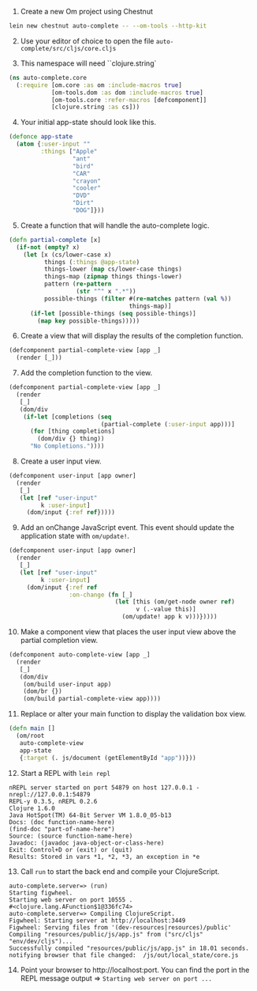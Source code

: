 1) Create a new Om project using Chestnut

```bash
lein new chestnut auto-complete -- --om-tools --http-kit
```
2) Use your editor of choice to open the file `auto-complete/src/cljs/core.cljs`

3) This namespace will need ``clojure.string`

```clojure
(ns auto-complete.core
  (:require [om.core :as om :include-macros true]
            [om-tools.dom :as dom :include-macros true]
            [om-tools.core :refer-macros [defcomponent]]
            [clojure.string :as cs]))
```

4) Your initial app-state should look like this.

```clojure
(defonce app-state
  (atom {:user-input ""
         :things ["Apple"
                  "ant"
                  "bird"
                  "CAR"
                  "crayon"
                  "cooler"
                  "DVD"
                  "Dirt"
                  "DOG"]}))
```

5) Create a function that will handle the auto-complete logic.

```clojure
(defn partial-complete [x]
  (if-not (empty? x)
    (let [x (cs/lower-case x)
          things (:things @app-state)
          things-lower (map cs/lower-case things)
          things-map (zipmap things things-lower)
          pattern (re-pattern
                   (str "^" x ".*"))
          possible-things (filter #(re-matches pattern (val %))
                                  things-map)]
      (if-let [possible-things (seq possible-things)]
        (map key possible-things)))))
```

6) Create a view that will display the results of the completion function.

```clojure
(defcomponent partial-complete-view [app _]
  (render [_]))
```

7) Add the completion function to the view.

```clojure
(defcomponent partial-complete-view [app _]
  (render
   [_]
   (dom/div
    (if-let [completions (seq
                          (partial-complete (:user-input app)))]
      (for [thing completions]
        (dom/div {} thing))
      "No Completions."))))
```

8) Create a user input view.

```clojure
(defcomponent user-input [app owner]
  (render
   [_]
   (let [ref "user-input"
         k :user-input]
     (dom/input {:ref ref}))))
```

9) Add an onChange JavaScript event. This event should update the application state with `om/update!`.

```clojure
(defcomponent user-input [app owner]
  (render
   [_]
   (let [ref "user-input"
         k :user-input]
     (dom/input {:ref ref
                 :on-change (fn [_]
                              (let [this (om/get-node owner ref)
                                    v (.-value this)]
                                (om/update! app k v)))}))))
```
10) Make a component view that places the user input view above the partial completion view. 

```clojure
(defcomponent auto-complete-view [app _]
  (render
   [_]
   (dom/div
    (om/build user-input app)
    (dom/br {})
    (om/build partial-complete-view app))))
```

11) Replace or alter your main function to display the validation box view.

```clojure
(defn main []
  (om/root
   auto-complete-view
   app-state
   {:target (. js/document (getElementById "app"))}))
```
12) Start a REPL with `lein repl`

```
nREPL server started on port 54879 on host 127.0.0.1 - nrepl://127.0.0.1:54879
REPL-y 0.3.5, nREPL 0.2.6
Clojure 1.6.0
Java HotSpot(TM) 64-Bit Server VM 1.8.0_05-b13
Docs: (doc function-name-here)
(find-doc "part-of-name-here")
Source: (source function-name-here)
Javadoc: (javadoc java-object-or-class-here)
Exit: Control+D or (exit) or (quit)
Results: Stored in vars *1, *2, *3, an exception in *e
```

13) Call `run` to start the back end and compile your ClojureScript.

```
auto-complete.server=> (run)
Starting figwheel.
Starting web server on port 10555 .
#<clojure.lang.AFunction$1@336fc74>
auto-complete.server=> Compiling ClojureScript.
Figwheel: Starting server at http://localhost:3449
Figwheel: Serving files from '(dev-resources|resources)/public'
Compiling "resources/public/js/app.js" from ("src/cljs" "env/dev/cljs")...
Successfully compiled "resources/public/js/app.js" in 18.01 seconds.
notifying browser that file changed:  /js/out/local_state/core.js
```

14) Point your browser to http://localhost:port. You can find the port in the REPL message output =>  `Starting web server on port ...`
